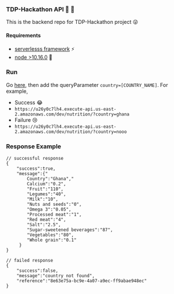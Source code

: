 ### TDP-Hackathon API :boy:	:girl:

This is the backend repo for TDP-Hackathon project :stuck_out_tongue_winking_eye:

#### Requirements
- [serverlesss framework](https://serverless.com/) :zap:
- [node >10.16.0](https://nodejs.org/en/) :palm_tree:

### Run

Go [here](https://u26y0c7lh4.execute-api.us-east-2.amazonaws.com/dev/nutrition), then add the queryParameter `country=[COUNTRY_NAME]`. For example,
- Success :joy:
- `https://u26y0c7lh4.execute-api.us-east-2.amazonaws.com/dev/nutrition/?country=ghana` 
- Failure :cry:
- `https://u26y0c7lh4.execute-api.us-east-2.amazonaws.com/dev/nutrition/?country=nooo`

### Response Example
```
// successful response
{
    "success":true,
    "message":{"
        ﻿Country":"Ghana","
        Calcium":"0.2",
        "Fruit":"110",
        "Legumes":"40",
        "Milk":"10",
        "Nuts and seeds":"0",
        "Omega 3":"0.05",
        "Processed meat":"1",
        "Red meat":"4",
        "Salt":"2.5",
        "Sugar-sweetened beverages":"87",
        "Vegetables":"80",
        "Whole grain":"0.1"
     }
}

// failed response
{
    "success":false,
    "message":"country not found",
    "reference":"8e63e75a-bc9e-4a07-a9ec-ff9abae948ec"
}
```



